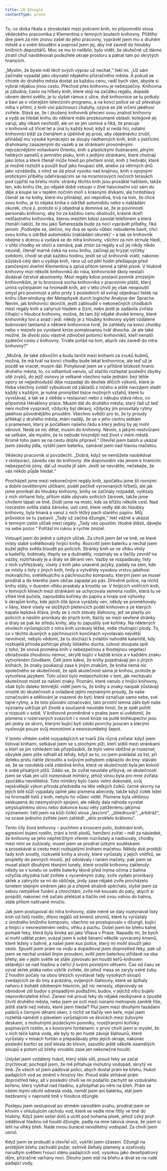 ```yaml
---
title: 20 Džungle
contentType: prose
---
```


<section>

To, co dívka říkala o ztroskotání mezi policemi knih, mi připomnělo slova vědeckého pracovníka z Klementina o temných koutech knihovny. Příštího dne jsem za ním znovu zašel do jeho pracovny, vyprávěl jsem mu o druhém městě a o svém bloudění a poprosil jsem jej, aby mě zavedl do hloubky knižních depozitářů. Moc se mu to nelíbilo; bylo vidět, že skutečně už dávno ztratil chuť navštěvovat podezřelé okraje prostoru a pátrat tam po skrytých hranicích.

„Myslím, že byste měl těch svých výprav už nechat,“ řekl mi. „Už sám začínáte vypadat jako obyvatel nějakého přízračného města. A pokud se chcete do druhého města dostat za každou cenu, radil bych vám, abyste si vybral nějakou jinou cestu. Přechod přes knihovnu je nebezpečný. Knihovna je záludná; často na hřbety knih, které stojí na začátku regálu, dopadá oknem denní světlo, je tu slyšet rámus z ulice, dvě knihovnice se tu potkaly a baví se o včerejším televizním programu, a na konci police se už převaluje mlha v přítmí, z knih visí páchnoucí chaluhy, ozývá se zlé vrčení jakéhosi zvířete. Stává se, že i zkušený knihovník přecení svou znalost knihovny a vydá se hledat knihu do některé málo prozkoumané oblasti: kolegové jej varují, aby nikam nechodil, ale on se jen usmívá a říká, že pracuje v knihovně už třicet let a zná tu každý kout; když si nedá říci, ostatní knihovníci běží za čtenářem a úpěnlivě jej prosí, aby objednávku zrušil, přinášejí mu vysoké kymácející se sloupy nádherných knih, knih s jiskřícími drahokamy zasazenými do vazeb a se stránkami provoněnými nejvzácnějšími voňavkami Orientu, knih s plastickými ilustracemi, plnými hebkých sametů a jemného písku, knih s jedlými stránkami, které chutnají jako lotos a které čtenář může hned po přečtení sníst, knih z hedvábí, které je možné rozložit a použít buď jako houpací sítě, anebo za větrných dnů jako vznášedla, s nímž se dá plout vysoko nad krajinou, knih s opojnými erotickými příběhy odehrávajícími se na mramorových nočních terasách pod cypřiši na břehu moře: stránky těchto knih jsou prosáklé hašišem, takže ten, kdo knihu čte, po nějaké době vstoupí v živé halucinační vizi sám do děje a koupe se v teplém nočním moři s krásnými dívkami, ale tvrdohlavý čtenář se na knihy, které mu přinášejí, ani nepodívá, trvá na tom, že chce svou knihu, je to nějaká kniha o údržbě automobilu nebo o nakládání okurek, chce ji, protože si ji objednal a domnívá se, že je povinností personálu knihovny, aby ho za každou cenu obsloužil, krásné dceři nešťastného knihovníka, kterou mezitím kdosi zavolal telefonem a která čtenáři nabízí, že mu jako Šeherezáda bude za nocí vyprávět příběhy, říká jenom: ‚Podívejte se, slečno, my dva se spolu vůbec nebudeme bavit, chci svou knihu o údržbě automobilu (nakládání okurek)‘ – a tak se knihovník obejme s dcerou a vydává se do nitra knihovny, všichni za ním strnule hledí, v ohbí chodby se otočí a zamává, pak zmizí za regály a už jej nikdy nikdo neuvidí, čtenář marně čeká na svou knihu, začínají jej hryzat výčitky svědomí, chodí se ptát každou hodinu, jestli se už knihovník vrátil, nakonec zůstává celý den u výdeje knih, ráno už od pěti hodin přešlapuje před zamčenými dveřmi Klementina a zpívá přitom temné a táhlé písně. V hlubině knihovny mizí několik knihovníků do roka, knihovnické školy nestačí dodávat čerstvé absolventy. Mezi regály kdosi postavil pomník zmizelým knihovníkům, je to bronzová socha knihovníka v pracovním plášti, který umírá vyčerpáním na hromadě knih, ani v této chvíli jej však neopouští smysl pro povinnost a jeho prsty z posledních sil svírají objednací lístek na knihu Überwindung der Metaphysik durch logische Analyse der Sprache. Nevím, jak knihovníci skončili, jestli zabloudili v nekonečných chodbách mezi regály knih a zahynuli hladem a žízní, nebo jestli je zadávila zvířata číhající v hloubce knihovny, možná, že tam žijí nějaké divoké kmeny, které knihovníky loví a snad i jedí: někdy je z hloubky knihovny slyšet vzdálené bubnování tamtamů a některé knihovnice tvrdí, že zahlédly na konci chodby nebo v mezeře po vyndané knize pomalovanou tvář divocha. Je ale také možné, že divoši jsou vlastně zdivočelí potomci knihovníků, kteří nenašli zpáteční cestu z knihovny. Trváte pořád na tom, abych vás zavedl do nitra knihovny?“

„Možná, že také zdivočím a budu tančit mezi knihami za zvuků bubnů, možná, že má tvář na konci chodby bude lekat knihovnice, ale teď už je pozdě se vracet, musím dál. Pohyboval jsem se v přílišné blízkosti hranic druhého města, to, co odtamtud vanulo, už stačilo rozleptat poslední zbytky sítě zvyků, do jejíž osnovy je vetkané všechno naše jednání: bez téhle opory se nejjednodušší děje rozpadají do desítek dílčích výkonů, které je třeba všechny zvlášť vybudovat od základů z ničeho a ještě navzájem sladit každý s každým, je nutné promýšlet tisíce možných vztahů, které tu vyvstávají, a tak se z oběda v restauraci nebo z nákupu stává něco, co připomíná Héraklovy práce. Musím dál do druhého města; starý řád už teď není možné vyspravit, vždycky byl děravý, vždycky jím prosvítaly rytmy jakéhosi původnějšího proudění. Všechno svědčí pro to, že ty proudy přitékají z druhého města, mám naději, že se v jeho centru setkám s pramenem, který je počátkem našeho řádu a který jediný by jej mohl obnovit. Nedá se nic dělat, musím do knihovny. Nevím, s jakými nestvůrami se setkám, ale myslím, že to nebude hroznější než život v mém městě. Kromě toho jsem se na cestu dobře připravil.“ Otevřel jsem batoh a ukázal jsem zásoby jídla, vytáhl jsem baterku, zamával jsem nad hlavou mačetou.

Vědecký pracovník si povzdechl. „Dobrá, když se nemůžete naobědvat v restauraci, zavedu vás do knihovny. Ale doprovodím vás jenom k hranicím nebezpečné zóny, dál už musíte jít sám. Jestli se nevrátíte, nečekejte, že vás někdo půjde hledat.“

Procházeli jsme mezi nekonečnými regály knih, zpočátku jsme šli rovnými a dobře osvětlenými uličkami, podél pečlivě vyrovnaných hřbetů, ale jak jsme pronikali do hloubky knihovny, knihy se začínaly rozpadat, vylézaly z nich otrhané listy, přitom stále ubývalo svítících žárovek, takže jsme chvílemi tápali ve tmě. Došli jsme na místo, kde se křížilo několik cest. Nad rozcestím svítila slabá žárovka; ústí cest, které vedly dál do hloubky knihovny, byla tmavá a vanul z nich těžký pach starého papíru. Můj průvodce se tu zastavil. „Tady už začíná džungle,“ řekl vážně a ukázal k temným ústím uliček mezi regály. „Tady vás opustím. Hodně štěstí, dávejte na sebe pozor.“ Potřásl mi rukou a rychle zmizel.

Vstoupil jsem do jedné z úzkých uliček. Za chvíli jsem šel ve tmě, ve které místy slabě světélkovaly hnijící knihy. Rozsvítil jsem baterku a nechal jsem kužel jejího světla bloudit po policích. Stránky knih se ve vlhku vlnily a kadeřily, bobtnaly, třepily se a dužnatěly, rozpínaly se a tlačily zevnitř na vazby, roztrhávaly je a draly se děrami ven. Vazby se rozpadávaly, listy z nich vyhřezávaly, visely z knih jako unavené jazyky, padaly na zem, kde se mísily s listy z jiných knih, hnily a vytvářely vysokou vrstvu jakéhosi mokvajícího, světélkujícího a páchnoucího kompostu, kterým jsem se musel prodírat a do kterého jsem občas zapadal po pás. Dřevěné police, na nichž knihy stály, v dusném vlhku praskaly a kroutily se. V hnijících vnitřcích knih, v temných klínech mezi stránkami se uchycovala semena rostlin, která tu ve vlhké tmě pučela, zapouštěla kořínky do papíru a hnala své výhonky k okrajům knihy, kde jejich čilé špice vyrážely ven, někdy se proměňovaly v liány, které visely ve složitých pletencích podél knihoven a ze kterých kapala lepkavá šťáva, jindy se z nich stávaly šlahouny, jež se plazily po policích a násilím pronikaly do jiných knih, tlačily se mezi sevřené stránky a draly se pak ke středu knihy, aby tu zapustily své kořínky. Na některých stvolech vyrůstajících z nitra knih uzrávaly těžké, mdle chutnající plody. To, co v těchto dusných a páchnoucích končinách vyvolávalo největší nevolnost, nebylo vědomí, že tu dochází k zvláštní nahodilé kalamitě, kdy rozbujelá příroda pohlcuje plody lidského ducha, úzkost stoupala spíš z toho, že snová proměna knih v nebezpečnou a lhostejnou vegetaci obnažovala zhoubnou nemoc, skrytě bující v každé knize a v každém znaku vytvořeném člověkem. Četl jsem kdesi, že knihy pojednávají jen o jiných knihách, že znaky poukazují zase k jiným znakům, že kniha nemá nic společného se skutečností, že spíš skutečnost sama je knihou, protože je vytvořena jazykem. Toto učení bylo melancholické v tom, jak nechávalo skutečnost mizet za našimi znaky. Poznání, které vanulo z hnijící knihovny, však bylo daleko temnější: viděl jsem tu, že knihy a znaky naopak zůstávají vrostlé do skutečnosti a ovládané jejími neznámými proudy, že naše označování a sdělování je vsazené do bytí, které označuje samo sebe, své tajné rytmy, a že toto původní označování, tato prvotní temná záře bytí naše významy udržuje při životě a současně neustále hrozí, že je opět pohltí a rozpustí v sobě. V knihovně proměněné v prales jsem si uvědomil, že písmena v rozervaných svazcích i v nové knize na pultě knihkupectví jsou jen jedny ze skvrn, kterými bující bytí zdobí povrchy jsoucen a kterými vyslovuje pouze svůj monotónní a nesrozumitelný šepot.

V tomto vlhkém světě rozpadajících se tvarů žila různá zvířata: když jsem listoval knihami, setkával jsem se s plochými plži, kteří sídlili mezi stránkami a kteří se jim vzhledem tak přizpůsobili, že bylo velmi obtížné je rozeznat; obvykle jsem plže odhalil až tehdy, když se to, co jsem pokládal za list, při doteku prstu náhle zkroutilo a svíjivým pohybem odplazilo do tmy: stávalo se, že se rozutekla celá zdánlivá kniha, která ve skutečnosti byla jen kolonií k sobě přisátých plžů. Zdálo se, že zvířat neustále přibývá; ve skutečnosti jsem se však jen učil rozeznávat mimikry, jehož vinou byla pro mne zvířata zpočátku neviditelná. Toto mimikry bylo často velmi dokonalé, svůj nejskvělejší výkon příroda předvedla na těle velkých čolků: černé skvrny na jejich bílé kůži vypadaly úplně jako písmena abecedy, takže když čolek ležel na hromadě listů z knih, nebylo ho vůbec vidět. Písmena byla většinou seskupená do nesmyslných spojení, ale někdy dala náhoda vyvstat smysluplnému slovu nebo dokonce kusu věty zatíženému jakýmsi významem: četl jsem na kůži čolků slova „lascivní“, „zblednuvši“, „arbitráž“, na ocase jednoho zvířete jsem zahlédl: „sklo proklelo královnu“.

Tento čilý život knihovny – puchření a kroucení polic, bobtnání knih, agresivní bujení rostlin, zrání a hnití plodů, hemžení zvířat – měl za následek, že knihovny se jeho nepřetržitým vřením rozrůstaly a nadouvaly, chodby mezi nimi se zužovaly; musel jsem se prodírat úzkými soutěskami a prosekávat si cestu mezi rozbujelými knihami mačetou. Někdy dvě protější řady knih srostly, rozkvetlé knihy a stvoly, které vyrůstaly z jejich vnitřků, se propletly do pevných mostů, jež odolávaly i ranám mačety; pak jsem se musel plazit dlouhými těsnými tunely, které srostlé knihovny zaklenuly: někdy se v tunelu ve světle baterky těsně před mýma očima z bahna vztyčila ohyzdná tvář zvířete s vyceněnými zuby, zvíře vydalo pronikavý skřek a zahryzlo se mi do obličeje, jindy zase nějaké zvíře procházelo tunelem stejným směrem jako já a zřejmě strašně spěchalo, slyšel jsem za sebou netrpělivé funění a chrochtání, zvíře mě kousalo do paty, abych si pospíšil, nakonec mě začalo přelézat a tlačilo mě svou vahou do bahna, stále přitom naštvaně mručíc.

Jak jsem postupoval do nitra knihovny, stále méně se daly rozeznávat listy knih od listů rostlin, dřevo regálů od kmenů stromů, které tu vyrůstaly z úrodného knižního kompostu, všechno se prostupovalo v džungli, bující a hnijící v nesnesitelném vedru, vlhku a puchu. Došel jsem ke břehu kalné, pomalé řeky, která byla široká asi jako Vltava v Praze. Napadlo mi, že bych si mohl udělat prám; svázal jsem k sobě liánami několik vyvrácený kmenů, které ležely v bahně, a našel jsem kus police, který mi mohl sloužit jako veslo. Spustil jsem prám na vodu a dopádloval jsem doprostřed řeky, pak už jsem se nechal unášet líným proudem, svítil jsem baterkou střídavě na oba břehy, ale v jejím světle se stále zjevovalo jen houští keřů-knihoven sklánějící se nad hladinu a čeřící ji svými povislými větvemi. Čas od času se ozval skřek ptáka nebo výkřik zvířete, do jehož masa se zaryly ostré zuby. Z houštin počaly na obou březích vyvstávat řady vysokých sloupů zvedajících se do tmy a prázdna, ovíjených šlahouny, které se šplhaly nahoru k bohatě zdobeným hlavicím, jež nic nenesly, objevovaly se obvodové zdi budov s propadlými podlažími, budov, v jejichž nitru bujelo neproniknutelné křoví. Zanesl mě proud řeky do nějaké neobývané a zpustlé čtvrti druhého města, nebo jsem se octl mezi ruinami metropole zaniklé říše, ještě starší než město, které jsem hledal? Plul jsem mezi dlouhými fasádami paláců s černými děrami oken, z nichž se tlačily ven keře, míjel jsem rozlehlá náměstí s plevelem vyrůstajícím ve škvírách mezi žulovými deskami, s mohutnými jezdeckými pomníky, rozežíranými kořínky popínavých rostlin, a s kovovými fontánami: v první chvíli jsem si myslel, že v nich teče kalná voda, ale byly to jen husté závoje šlahounů, které vyrůstaly v mísách fontán a přepadávaly přes jejich okraje, nakonec poslední bortící se zeď klesla do křovin, zasvítilo ještě několik osamělých sloupů a potom už břehy vroubilo zase jen nekonečné houští.

Uslyšel jsem vzdálený hukot, který stále sílil, proud řeky se začal zrychlovat; pochopil jsem, že mě přitahuje mohutný vodopád, skrytý ve tmě. Ze všech sil jsem pádloval policí, abych dostal prám ke břehu. Hukot padajících vod se změnil v hrozivý řev. Proud stále strhával prám doprostřed řeky, až v poslední chvíli se mi podařilo zachytit se vzdušného kořenu, který vybíhal nad hladinu, a přešplhat po něm na břeh. Prám se všemi mými věcmi odnesla voda, neměl jsem ani baterku, stál jsem bezbranný v naprosté tmě v hloubce džungle.

Poslepu jsem sestupoval po strmém zarostlém svahu, prodíral jsem se křovím v ohlušujícím rachotu vod, které se vedle mne řítily ve tmě do hlubiny. Když jsem sešel dolů a ucítil pod nohama písek, jehož úzký pruh odděloval hladinu od houští džungle, padla na mne taková únava, že jsem si lehl na vlhký břeh. Nade mnou burácel neviditelný vodopád. Za chvíli jsem usnul.

Když jsem se probudil a otevřel oči, vykřikl jsem úžasem. Džungli na protějším břehu zachvátil požár, oslnivě šlehaly plameny a ozařovaly narudlým světlem řvoucí stěnu padajících vod, vysokou jako desetipatrový dům, přízračné varhany noci. Dlouho jsem stál na břehu a díval se na rudé padající vody.

</section>
